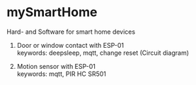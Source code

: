 # mySmartHome
Hard- and Software for smart home devices

1. Door or window contact with ESP-01 <br>
   keywords: deepsleep, mqtt, change reset (Circuit diagram)
   
2. Motion sensor with ESP-01<br>
   keywords: mqtt, PIR HC SR501
   
   
